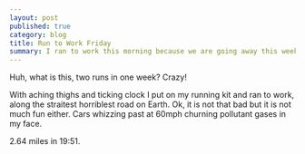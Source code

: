 ```yaml
---
layout: post
published: true
category: blog
title: Run to Work Friday
summary: I ran to work this morning because we are going away this weekend and I couldn't leave my bike at work.
---
```


Huh, what is this, two runs in one week? Crazy!

With aching thighs and ticking clock I put on my running kit and ran to work, along the straitest horriblest road on Earth. Ok, it is not that bad but it is not much fun either. Cars whizzing past at 60mph churning pollutant gases in my face.

2.64 miles in 19:51.